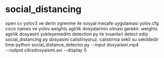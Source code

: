 # social_distancing
open cv yolov3 ve derin ogrenme ile sosyal mesafe uygulamasi 
yolov.cfg coco names ve yolov.weights agirlik dosyalarinin olmasi gerekir. weights agirlik dosyasini yukleyemedim
detection py ile insanlari detect edip social_distancing py dosyasini calistiriyoruz.
calistirma sekli su sekildedir
time python social_distance_detector.py --input dosyaismi.mp4 \
	--output cikisdosyaismi.avi --display 0

